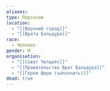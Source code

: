 ```yaml
---
aliases: 
type: Персонаж
location:
  - "[[Верхний город]]"
  - "[[Врата Бальдура]]"
race:
  - Человек
gender: М
organisation:
  - "[[Совет Четырёх]]"
  - "[[Правительство Врат Бальдура]]"
  - "[[Герои Шири (заполнить)]]"
dead: true
---
```

